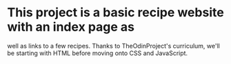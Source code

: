 # This project is a basic recipe website with an index page as 
well as links to a few recipes. Thanks to TheOdinProject's 
curriculum, we'll be starting with HTML before moving onto CSS 
and JavaScript.